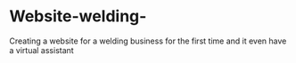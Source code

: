 # Website-welding-
Creating a website for a welding business for the first time and it even have a virtual assistant 
